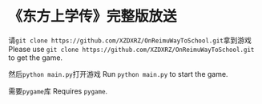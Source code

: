 # 《东方上学传》完整版放送

请`git clone https://github.com/XZDXRZ/OnReimuWayToSchool.git`拿到游戏
Please use `git clone https://github.com/XZDXRZ/OnReimuWayToSchool.git` to get the game.

然后`python main.py`打开游戏
Run `python main.py` to start the game.

需要`pygame`库
Requires `pygame`.